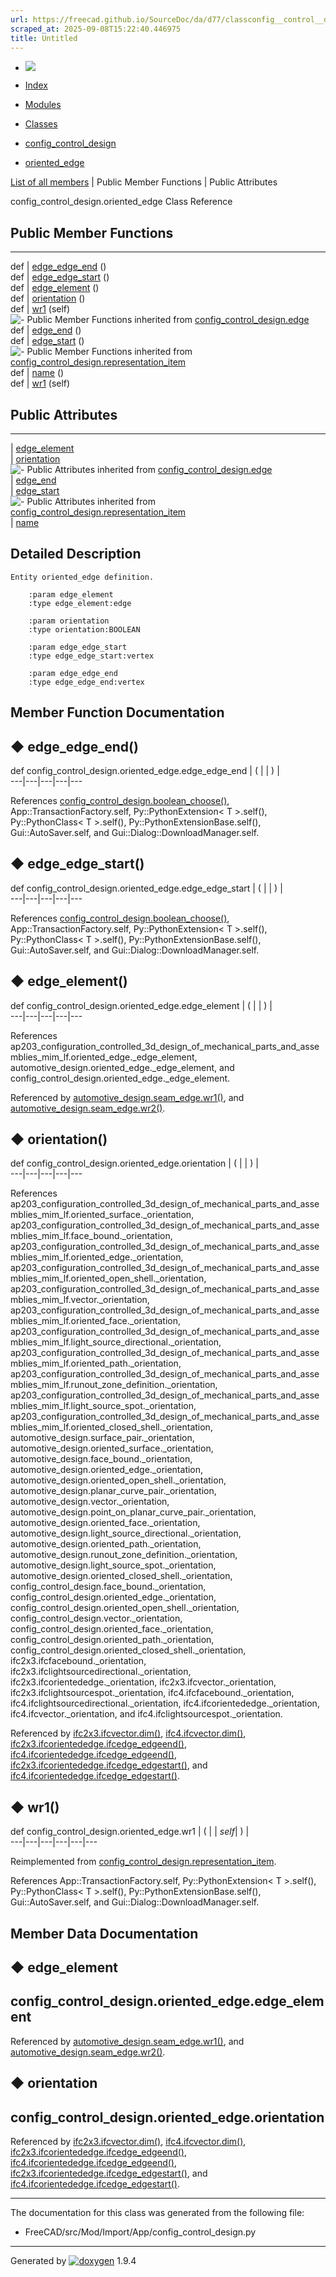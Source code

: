 ```yaml
---
url: https://freecad.github.io/SourceDoc/da/d77/classconfig__control__design_1_1oriented__edge.html
scraped_at: 2025-09-08T15:22:40.446975
title: Untitled
---
```


  * [ ![](https://www.freecad.org/svg/logo-freecad.svg) ](https://freecadweb.org "FreeCAD")
  * [Index](../../index.html "Index")
  * [Modules](../../modules.html "Modules list")
  * [Classes](../../annotated.html "Annotated list")

  * [config_control_design](../../d4/d07/namespaceconfig__control__design.html)
  * [oriented_edge](../../da/d77/classconfig__control__design_1_1oriented__edge.html)

[List of all members](../../df/d9e/classconfig__control__design_1_1oriented__edge-members.html) | Public Member Functions | Public Attributes

config_control_design.oriented_edge Class Reference

##  Public Member Functions  
  
---  
def | [edge_edge_end](../../da/d77/classconfig__control__design_1_1oriented__edge.html#afa053dc7239adea71e6113d333811cd2) ()  
def | [edge_edge_start](../../da/d77/classconfig__control__design_1_1oriented__edge.html#aeb73c053a5bb785d85e9113a7bfcb7f4) ()  
def | [edge_element](../../da/d77/classconfig__control__design_1_1oriented__edge.html#ae7817eef745d88cc45318c18168e7852) ()  
def | [orientation](../../da/d77/classconfig__control__design_1_1oriented__edge.html#a0ea04f0b3edc7b9b24f4b74db0065f7b) ()  
def | [wr1](../../da/d77/classconfig__control__design_1_1oriented__edge.html#aa08dfa584a2620146072363818fea9f4) (self)  
![-](../../closed.png) Public Member Functions inherited from
[config_control_design.edge](../../d5/d3e/classconfig__control__design_1_1edge.html)  
def | [edge_end](../../d5/d3e/classconfig__control__design_1_1edge.html#a147b65a6978977430c46f8ab40b03c08) ()  
def | [edge_start](../../d5/d3e/classconfig__control__design_1_1edge.html#a81ec6e171ce1f0ea828cb717021e6e13) ()  
![-](../../closed.png) Public Member Functions inherited from
[config_control_design.representation_item](../../d9/d69/classconfig__control__design_1_1representation__item.html)  
def | [name](../../d9/d69/classconfig__control__design_1_1representation__item.html#a5ea878073c85170f328deff23a9c5732) ()  
def | [wr1](../../d9/d69/classconfig__control__design_1_1representation__item.html#a4cdc1db49341dedc8f271ec89801c713) (self)  
  
##  Public Attributes  
  
---  
|
[edge_element](../../da/d77/classconfig__control__design_1_1oriented__edge.html#aa5fcda4a46916e365c8d150b00baff30)  
|
[orientation](../../da/d77/classconfig__control__design_1_1oriented__edge.html#adc861f50a975c03a1691cd8d55846415)  
![-](../../closed.png) Public Attributes inherited from
[config_control_design.edge](../../d5/d3e/classconfig__control__design_1_1edge.html)  
|
[edge_end](../../d5/d3e/classconfig__control__design_1_1edge.html#a888e6fd2eb49c977bb80e57e05e412f5)  
|
[edge_start](../../d5/d3e/classconfig__control__design_1_1edge.html#a59f8150252d3cbc8ffe465d2ecdb0e86)  
![-](../../closed.png) Public Attributes inherited from
[config_control_design.representation_item](../../d9/d69/classconfig__control__design_1_1representation__item.html)  
|
[name](../../d9/d69/classconfig__control__design_1_1representation__item.html#a0e8be677f8410825a46422f3c0e1c128)  
  
## Detailed Description

    
    
    Entity oriented_edge definition.
    
        :param edge_element
        :type edge_element:edge
    
        :param orientation
        :type orientation:BOOLEAN
    
        :param edge_edge_start
        :type edge_edge_start:vertex
    
        :param edge_edge_end
        :type edge_edge_end:vertex

## Member Function Documentation

## ◆ edge_edge_end()

def config_control_design.oriented_edge.edge_edge_end  | ( | | ) |   
---|---|---|---|---  
  
References
[config_control_design.boolean_choose()](../../d4/d07/namespaceconfig__control__design.html#a63e562d2d39fdf2eb0d0e8f22c968177),
App::TransactionFactory.self, Py::PythonExtension< T >.self(),
Py::PythonClass< T >.self(), Py::PythonExtensionBase.self(),
Gui::AutoSaver.self, and Gui::Dialog::DownloadManager.self.

## ◆ edge_edge_start()

def config_control_design.oriented_edge.edge_edge_start  | ( | | ) |   
---|---|---|---|---  
  
References
[config_control_design.boolean_choose()](../../d4/d07/namespaceconfig__control__design.html#a63e562d2d39fdf2eb0d0e8f22c968177),
App::TransactionFactory.self, Py::PythonExtension< T >.self(),
Py::PythonClass< T >.self(), Py::PythonExtensionBase.self(),
Gui::AutoSaver.self, and Gui::Dialog::DownloadManager.self.

## ◆ edge_element()

def config_control_design.oriented_edge.edge_element  | ( | | ) |   
---|---|---|---|---  
  
References
ap203_configuration_controlled_3d_design_of_mechanical_parts_and_assemblies_mim_lf.oriented_edge._edge_element,
automotive_design.oriented_edge._edge_element, and
config_control_design.oriented_edge._edge_element.

Referenced by
[automotive_design.seam_edge.wr1()](../../d1/d38/classautomotive__design_1_1seam__edge.html#a6867f7f7e20c40119163b629ca0b1573),
and
[automotive_design.seam_edge.wr2()](../../d1/d38/classautomotive__design_1_1seam__edge.html#a3e9b6478fcf0b0635c010697146a0435).

## ◆ orientation()

def config_control_design.oriented_edge.orientation  | ( | | ) |   
---|---|---|---|---  
  
References
ap203_configuration_controlled_3d_design_of_mechanical_parts_and_assemblies_mim_lf.oriented_surface._orientation,
ap203_configuration_controlled_3d_design_of_mechanical_parts_and_assemblies_mim_lf.face_bound._orientation,
ap203_configuration_controlled_3d_design_of_mechanical_parts_and_assemblies_mim_lf.oriented_edge._orientation,
ap203_configuration_controlled_3d_design_of_mechanical_parts_and_assemblies_mim_lf.oriented_open_shell._orientation,
ap203_configuration_controlled_3d_design_of_mechanical_parts_and_assemblies_mim_lf.vector._orientation,
ap203_configuration_controlled_3d_design_of_mechanical_parts_and_assemblies_mim_lf.oriented_face._orientation,
ap203_configuration_controlled_3d_design_of_mechanical_parts_and_assemblies_mim_lf.light_source_directional._orientation,
ap203_configuration_controlled_3d_design_of_mechanical_parts_and_assemblies_mim_lf.oriented_path._orientation,
ap203_configuration_controlled_3d_design_of_mechanical_parts_and_assemblies_mim_lf.runout_zone_definition._orientation,
ap203_configuration_controlled_3d_design_of_mechanical_parts_and_assemblies_mim_lf.light_source_spot._orientation,
ap203_configuration_controlled_3d_design_of_mechanical_parts_and_assemblies_mim_lf.oriented_closed_shell._orientation,
automotive_design.surface_pair._orientation,
automotive_design.oriented_surface._orientation,
automotive_design.face_bound._orientation,
automotive_design.oriented_edge._orientation,
automotive_design.oriented_open_shell._orientation,
automotive_design.planar_curve_pair._orientation,
automotive_design.vector._orientation,
automotive_design.point_on_planar_curve_pair._orientation,
automotive_design.oriented_face._orientation,
automotive_design.light_source_directional._orientation,
automotive_design.oriented_path._orientation,
automotive_design.runout_zone_definition._orientation,
automotive_design.light_source_spot._orientation,
automotive_design.oriented_closed_shell._orientation,
config_control_design.face_bound._orientation,
config_control_design.oriented_edge._orientation,
config_control_design.oriented_open_shell._orientation,
config_control_design.vector._orientation,
config_control_design.oriented_face._orientation,
config_control_design.oriented_path._orientation,
config_control_design.oriented_closed_shell._orientation,
ifc2x3.ifcfacebound._orientation,
ifc2x3.ifclightsourcedirectional._orientation,
ifc2x3.ifcorientededge._orientation, ifc2x3.ifcvector._orientation,
ifc2x3.ifclightsourcespot._orientation, ifc4.ifcfacebound._orientation,
ifc4.ifclightsourcedirectional._orientation,
ifc4.ifcorientededge._orientation, ifc4.ifcvector._orientation, and
ifc4.ifclightsourcespot._orientation.

Referenced by
[ifc2x3.ifcvector.dim()](../../d3/d7f/classifc2x3_1_1ifcvector.html#acba206090ebaf1068c18b522050ab356),
[ifc4.ifcvector.dim()](../../d0/d94/classifc4_1_1ifcvector.html#a472491a5b13134e67210054e2ac45890),
[ifc2x3.ifcorientededge.ifcedge_edgeend()](../../de/d2d/classifc2x3_1_1ifcorientededge.html#a48ae1b77c8027eb94457c5b2f5ce9d57),
[ifc4.ifcorientededge.ifcedge_edgeend()](../../db/d8f/classifc4_1_1ifcorientededge.html#a7c669bd36e25635cb26bfb6d77c00868),
[ifc2x3.ifcorientededge.ifcedge_edgestart()](../../de/d2d/classifc2x3_1_1ifcorientededge.html#ad883a6cb358a09f6d01852c81a9fbb14),
and
[ifc4.ifcorientededge.ifcedge_edgestart()](../../db/d8f/classifc4_1_1ifcorientededge.html#af7e5ed22105ed5dc292ee815e78c50cd).

## ◆ wr1()

def config_control_design.oriented_edge.wr1  | ( |  | _self_| ) |   
---|---|---|---|---|---  
  
Reimplemented from
[config_control_design.representation_item](../../d9/d69/classconfig__control__design_1_1representation__item.html#a4cdc1db49341dedc8f271ec89801c713).

References App::TransactionFactory.self, Py::PythonExtension< T >.self(),
Py::PythonClass< T >.self(), Py::PythonExtensionBase.self(),
Gui::AutoSaver.self, and Gui::Dialog::DownloadManager.self.

## Member Data Documentation

## ◆ edge_element

config_control_design.oriented_edge.edge_element  
---  
  
Referenced by
[automotive_design.seam_edge.wr1()](../../d1/d38/classautomotive__design_1_1seam__edge.html#a6867f7f7e20c40119163b629ca0b1573),
and
[automotive_design.seam_edge.wr2()](../../d1/d38/classautomotive__design_1_1seam__edge.html#a3e9b6478fcf0b0635c010697146a0435).

## ◆ orientation

config_control_design.oriented_edge.orientation  
---  
  
Referenced by
[ifc2x3.ifcvector.dim()](../../d3/d7f/classifc2x3_1_1ifcvector.html#acba206090ebaf1068c18b522050ab356),
[ifc4.ifcvector.dim()](../../d0/d94/classifc4_1_1ifcvector.html#a472491a5b13134e67210054e2ac45890),
[ifc2x3.ifcorientededge.ifcedge_edgeend()](../../de/d2d/classifc2x3_1_1ifcorientededge.html#a48ae1b77c8027eb94457c5b2f5ce9d57),
[ifc4.ifcorientededge.ifcedge_edgeend()](../../db/d8f/classifc4_1_1ifcorientededge.html#a7c669bd36e25635cb26bfb6d77c00868),
[ifc2x3.ifcorientededge.ifcedge_edgestart()](../../de/d2d/classifc2x3_1_1ifcorientededge.html#ad883a6cb358a09f6d01852c81a9fbb14),
and
[ifc4.ifcorientededge.ifcedge_edgestart()](../../db/d8f/classifc4_1_1ifcorientededge.html#af7e5ed22105ed5dc292ee815e78c50cd).

* * *

The documentation for this class was generated from the following file:

  * FreeCAD/src/Mod/Import/App/config_control_design.py

* * *

Generated by
[![doxygen](../../doxygen.svg)](https://www.doxygen.org/index.html) 1.9.4

